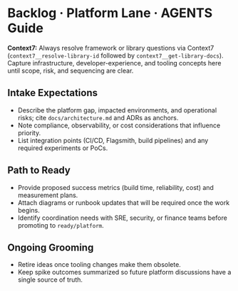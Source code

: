 # Backlog · Platform Lane · AGENTS Guide

**Context7:** Always resolve framework or library questions via Context7 (`context7__resolve-library-id` followed by `context7__get-library-docs`).
Capture infrastructure, developer-experience, and tooling concepts here until scope, risk, and sequencing are clear.

## Intake Expectations
- Describe the platform gap, impacted environments, and operational risks; cite `docs/architecture.md` and ADRs as anchors.
- Note compliance, observability, or cost considerations that influence priority.
- List integration points (CI/CD, Flagsmith, build pipelines) and any required experiments or PoCs.

## Path to Ready
- Provide proposed success metrics (build time, reliability, cost) and measurement plans.
- Attach diagrams or runbook updates that will be required once the work begins.
- Identify coordination needs with SRE, security, or finance teams before promoting to `ready/platform`.

## Ongoing Grooming
- Retire ideas once tooling changes make them obsolete.
- Keep spike outcomes summarized so future platform discussions have a single source of truth.
